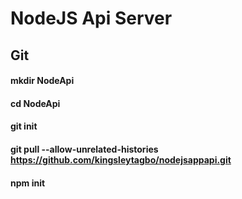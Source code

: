 # NodeJS Api Server

## Git
#### mkdir NodeApi
#### cd NodeApi
#### git init
#### git pull --allow-unrelated-histories https://github.com/kingsleytagbo/nodejsappapi.git
#### npm init

